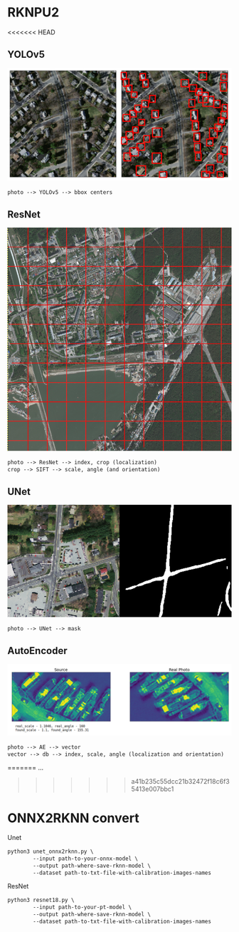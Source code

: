 # RKNPU2
<<<<<<< HEAD
## YOLOv5
![yolo_result](YOLOv5.png)

```
photo --> YOLOv5 --> bbox centers
```
## ResNet
![resnet_result](ResNet.png)

```
photo --> ResNet --> index, crop (localization)
crop --> SIFT --> scale, angle (and orientation)
```

## UNet
![unet_result](UNet.png)

```
photo --> UNet --> mask
```

## AutoEncoder
![ae_result](AutoEncoder.png)

```
photo --> AE --> vector
vector --> db --> index, scale, angle (localization and orientation)
```
=======
...
>>>>>>> a41b235c55dcc21b32472f18c6f35413e007bbc1

# ONNX2RKNN convert
Unet
```
python3 unet_onnx2rknn.py \
        --input path-to-your-onnx-model \
        --output path-where-save-rknn-model \
        --dataset path-to-txt-file-with-calibration-images-names
```
ResNet
```
python3 resnet18.py \
        --input path-to-your-pt-model \
        --output path-where-save-rknn-model \
        --dataset path-to-txt-file-with-calibration-images-names
```

